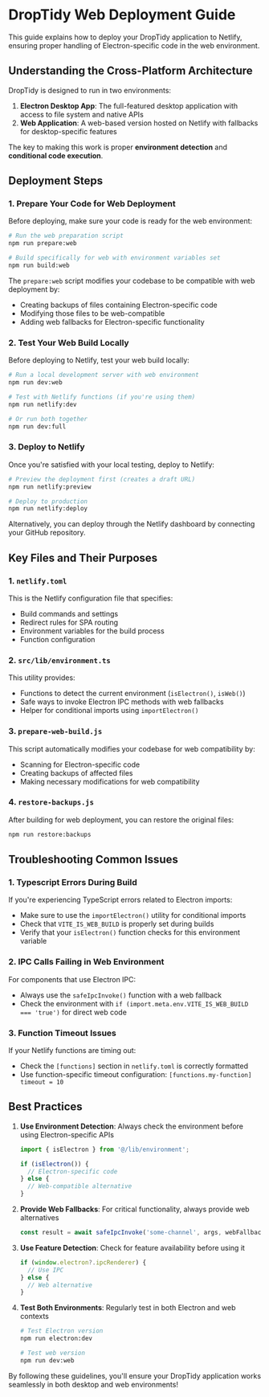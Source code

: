 # DropTidy Web Deployment Guide

This guide explains how to deploy your DropTidy application to Netlify, ensuring proper handling of Electron-specific code in the web environment.

## Understanding the Cross-Platform Architecture

DropTidy is designed to run in two environments:

1. **Electron Desktop App**: The full-featured desktop application with access to file system and native APIs
2. **Web Application**: A web-based version hosted on Netlify with fallbacks for desktop-specific features

The key to making this work is proper **environment detection** and **conditional code execution**.

## Deployment Steps

### 1. Prepare Your Code for Web Deployment

Before deploying, make sure your code is ready for the web environment:

```bash
# Run the web preparation script
npm run prepare:web

# Build specifically for web with environment variables set
npm run build:web
```

The `prepare:web` script modifies your codebase to be compatible with web deployment by:
- Creating backups of files containing Electron-specific code
- Modifying those files to be web-compatible
- Adding web fallbacks for Electron-specific functionality

### 2. Test Your Web Build Locally

Before deploying to Netlify, test your web build locally:

```bash
# Run a local development server with web environment
npm run dev:web

# Test with Netlify functions (if you're using them)
npm run netlify:dev

# Or run both together
npm run dev:full
```

### 3. Deploy to Netlify

Once you're satisfied with your local testing, deploy to Netlify:

```bash
# Preview the deployment first (creates a draft URL)
npm run netlify:preview

# Deploy to production
npm run netlify:deploy
```

Alternatively, you can deploy through the Netlify dashboard by connecting your GitHub repository.

## Key Files and Their Purposes

### 1. `netlify.toml`

This is the Netlify configuration file that specifies:
- Build commands and settings
- Redirect rules for SPA routing
- Environment variables for the build process
- Function configuration

### 2. `src/lib/environment.ts`

This utility provides:
- Functions to detect the current environment (`isElectron()`, `isWeb()`)
- Safe ways to invoke Electron IPC methods with web fallbacks
- Helper for conditional imports using `importElectron()`

### 3. `prepare-web-build.js`

This script automatically modifies your codebase for web compatibility by:
- Scanning for Electron-specific code
- Creating backups of affected files
- Making necessary modifications for web compatibility

### 4. `restore-backups.js`

After building for web deployment, you can restore the original files:

```bash
npm run restore:backups
```

## Troubleshooting Common Issues

### 1. Typescript Errors During Build

If you're experiencing TypeScript errors related to Electron imports:

- Make sure to use the `importElectron()` utility for conditional imports
- Check that `VITE_IS_WEB_BUILD` is properly set during builds
- Verify that your `isElectron()` function checks for this environment variable

### 2. IPC Calls Failing in Web Environment

For components that use Electron IPC:

- Always use the `safeIpcInvoke()` function with a web fallback
- Check the environment with `if (import.meta.env.VITE_IS_WEB_BUILD === 'true')` for direct web code

### 3. Function Timeout Issues

If your Netlify functions are timing out:

- Check the `[functions]` section in `netlify.toml` is correctly formatted
- Use function-specific timeout configuration: `[functions.my-function] timeout = 10`

## Best Practices

1. **Use Environment Detection**: Always check the environment before using Electron-specific APIs
   ```typescript
   import { isElectron } from '@/lib/environment';

   if (isElectron()) {
     // Electron-specific code
   } else {
     // Web-compatible alternative
   }
   ```

2. **Provide Web Fallbacks**: For critical functionality, always provide web alternatives
   ```typescript
   const result = await safeIpcInvoke('some-channel', args, webFallbackFunction);
   ```

3. **Use Feature Detection**: Check for feature availability before using it
   ```typescript
   if (window.electron?.ipcRenderer) {
     // Use IPC
   } else {
     // Web alternative
   }
   ```

4. **Test Both Environments**: Regularly test in both Electron and web contexts
   ```bash
   # Test Electron version
   npm run electron:dev
   
   # Test web version
   npm run dev:web
   ```

By following these guidelines, you'll ensure your DropTidy application works seamlessly in both desktop and web environments!

